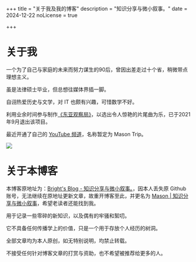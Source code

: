 +++
title = "关于我及我的博客"
description = "知识分享与微小叙事。"
date = 2024-12-22
noLicense = true

+++

# 关于我

一个为了自己与家庭的未来而努力谋生的90后，曾因出差走过十个省，稍微带点理想主义。

虽是法律硕士毕业，但总想往媒体界插一脚。

自诩热爱历史与文学，对 IT 也颇有兴趣，可惜数学不好。

利用业余时间参与制作[《东亚观察局》](https://podcasts.apple.com/us/podcast/%E4%B8%9C%E4%BA%9A%E8%A7%82%E5%AF%9F%E5%B1%80/id1508293790)，以选出令人惊艳的片尾曲为乐，已于2021年9月退出该项目。

最近开通了自己的 [YouTube 频道](https://www.youtube.com/channel/UC_373CGdvnXBeUoeNXK3vJA)，名称暂定为 Mason Trip。

![](https://ibrights.github.io/images/BrightChan.png)

# 关于本博客

本博客原地址为：[Bright's Blog - 知识分享与微小叙事。](https://ibrights.github.io/)，因本人丢失原 Github 账号，无法继续在原地址更新文章，故重开博客至此，并更名为 [Mason | 知识分享与微小叙事](https://masonblog.github.io/)，希望老读者还能找到我。

用于记录一些零碎的新知识，以及偶有的牢骚和絮叨。

它不具备任何传播学上的价值，只是一个用于存放个人经历的树洞。

全部文章均为本人原创，如无特别说明，均禁止转载。

不接受任何针对博客文章的打赏与资助，也不希望被推荐给更多的人。